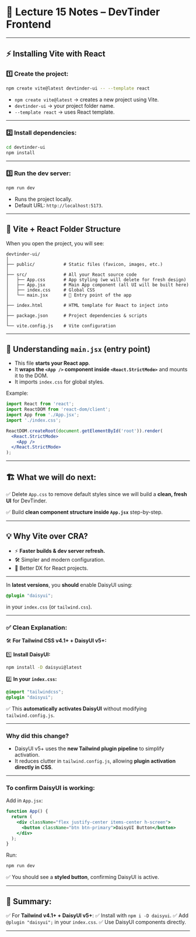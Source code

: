 # 📘 Lecture 15 Notes – DevTinder Frontend


---

## ⚡ Installing Vite with React

### 1️⃣ Create the project:

```bash
npm create vite@latest devtinder-ui -- --template react
```

* `npm create vite@latest` → creates a new project using Vite.
* `devtinder-ui` → your project folder name.
* `--template react` → uses React template.

---

### 2️⃣ Install dependencies:

```bash
cd devtinder-ui
npm install
```

---

### 3️⃣ Run the dev server:

```bash
npm run dev
```

* Runs the project locally.
* Default URL: `http://localhost:5173`.

---

## 📂 Vite + React Folder Structure

When you open the project, you will see:

```
devtinder-ui/
│
├── public/           # Static files (favicon, images, etc.)
│
├── src/              # All your React source code
│   ├── App.css       # App styling (we will delete for fresh design)
│   ├── App.jsx       # Main App component (all UI will be built here)
│   ├── index.css     # Global CSS
│   └── main.jsx      # 🚀 Entry point of the app
│
├── index.html        # HTML template for React to inject into
│
├── package.json      # Project dependencies & scripts
│
└── vite.config.js    # Vite configuration
```

---

## 🚀 Understanding `main.jsx` (entry point)

* This file **starts your React app**.
* It **wraps the `<App />` component inside `<React.StrictMode>`** and mounts it to the DOM.
* It imports `index.css` for global styles.

Example:

```jsx
import React from 'react';
import ReactDOM from 'react-dom/client';
import App from './App.jsx';
import './index.css';

ReactDOM.createRoot(document.getElementById('root')).render(
  <React.StrictMode>
    <App />
  </React.StrictMode>
);
```

---

## 🏗️ What we will do next:

✅ Delete `App.css` to remove default styles since we will build a **clean, fresh UI** for DevTinder.

✅ Build **clean component structure inside `App.jsx`** step-by-step.

---

## 💡 Why Vite over CRA?

* ⚡ **Faster builds & dev server refresh.**
* 🛠️ Simpler and modern configuration.
* 🚀 Better DX for React projects.

---


In **latest versions**, you **should** enable DaisyUI using:

```css
@plugin "daisyui";
```

in your `index.css` (or `tailwind.css`).

---

### ✅ Clean Explanation:

🛠 **For Tailwind CSS v4.1+ + DaisyUI v5+:**

1️⃣ **Install DaisyUI:**

```bash
npm install -D daisyui@latest
```

2️⃣ **In your `index.css`:**

```css
@import "tailwindcss";
@plugin "daisyui";
```

✅ This **automatically activates DaisyUI** without modifying `tailwind.config.js`.

---

### Why did this change?

* DaisyUI v5+ uses the **new Tailwind plugin pipeline** to simplify activation.
* It reduces clutter in `tailwind.config.js`, allowing **plugin activation directly in CSS**.

---

### To confirm DaisyUI is working:

Add in `App.jsx`:

```jsx
function App() {
  return (
    <div className="flex justify-center items-center h-screen">
      <button className="btn btn-primary">DaisyUI Button</button>
    </div>
  );
}
```

Run:

```bash
npm run dev
```

✅ You should see a **styled button**, confirming DaisyUI is active.

---

## 🚀 Summary:

✅ For **Tailwind v4.1+ + DaisyUI v5+**:
✅ Install with `npm i -D daisyui`.
✅ Add `@plugin "daisyui";` in your `index.css`.
✅ Use DaisyUI components directly.

---
